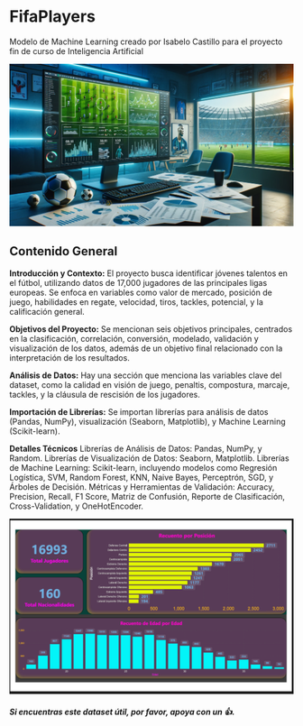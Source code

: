 # FifaPlayers
Modelo de Machine Learning creado por Isabelo Castillo para el proyecto fin de curso de Inteligencia Artificial

![Portada del proyecto](https://github.com/IsabeloCastillo/FifaPlayers/blob/main/imagen_portada.png)

## Contenido General
**Introducción y Contexto:** El proyecto busca identificar jóvenes talentos en el fútbol, utilizando datos de 17,000 jugadores de las principales ligas europeas. Se enfoca en variables como valor de mercado, posición de juego, habilidades en regate, velocidad, tiros, tackles, potencial, y la calificación general.

**Objetivos del Proyecto:** Se mencionan seis objetivos principales, centrados en la clasificación, correlación, conversión, modelado, validación y visualización de los datos, además de un objetivo final relacionado con la interpretación de los resultados.

**Análisis de Datos:** Hay una sección que menciona las variables clave del dataset, como la calidad en visión de juego, penaltis, compostura, marcaje, tackles, y la cláusula de rescisión de los jugadores.

**Importación de Librerías:** Se importan librerías para análisis de datos (Pandas, NumPy), visualización (Seaborn, Matplotlib), y Machine Learning (Scikit-learn).

**Detalles Técnicos**
Librerías de Análisis de Datos: Pandas, NumPy, y Random.
Librerías de Visualización de Datos: Seaborn, Matplotlib.
Librerías de Machine Learning: Scikit-learn, incluyendo modelos como Regresión Logística, SVM, Random Forest, KNN, Naive Bayes, Perceptrón, SGD, y Árboles de Decisión.
Métricas y Herramientas de Validación: Accuracy, Precision, Recall, F1 Score, Matriz de Confusión, Reporte de Clasificación, Cross-Validation, y OneHotEncoder.

![Portada del proyecto](https://github.com/IsabeloCastillo/FifaPlayers/blob/main/DashBoardRecuentos.png)

##### Si encuentras este dataset útil, por favor, apoya con un 👍.

